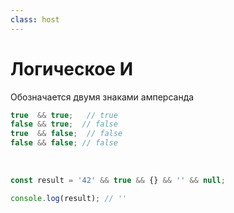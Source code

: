 ```yaml
---
class: host
---
```


# Логическое И
Обозначается двумя знаками амперсанда

```js
true  && true;   // true
false && true;  // false
true  && false;  // false
false && false; // false
```

<br />

```js {hide|all}
const result = '42' && true && {} && '' && null;

console.log(result); // ''
```


<style>
.host code {
    font-size: 1.75rem;
}
</style>

